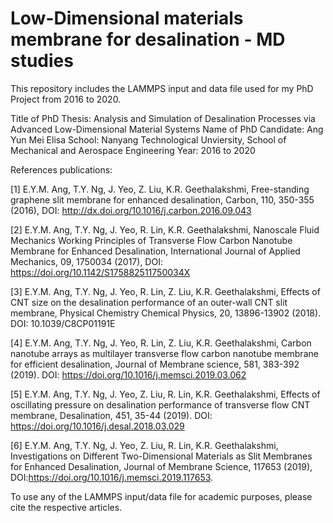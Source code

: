 # Low-Dimensional materials membrane for desalination - MD studies
This repository includes the LAMMPS input and data file used for my PhD Project from 2016 to 2020. 

Title of PhD Thesis: Analysis and Simulation of Desalination Processes via Advanced Low-Dimensional Material Systems
Name of PhD Candidate: Ang Yun Mei Elisa
School: Nanyang Technological Unviersity, School of Mechanical and Aerospace Engineering
Year: 2016 to 2020

References publications:

[1] E.Y.M. Ang, T.Y. Ng, J. Yeo, Z. Liu, K.R. Geethalakshmi, Free-standing graphene slit membrane for enhanced desalination, Carbon, 110, 350-355 (2016), DOI: http://dx.doi.org/10.1016/j.carbon.2016.09.043 

[2] E.Y.M. Ang, T.Y. Ng, J. Yeo, R. Lin, K.R. Geethalakshmi, Nanoscale Fluid Mechanics Working Principles of Transverse Flow Carbon Nanotube Membrane for Enhanced Desalination, International Journal of Applied Mechanics, 09, 1750034 (2017), DOI: https://doi.org/10.1142/S175882511750034X 

[3] E.Y.M. Ang, T.Y. Ng, J. Yeo, R. Lin, Z. Liu, K.R. Geethalakshmi, Effects of CNT size on the desalination performance of an outer-wall CNT slit membrane, Physical Chemistry Chemical Physics, 20, 13896-13902 (2018). DOI: 10.1039/C8CP01191E 

[4] E.Y.M. Ang, T.Y. Ng, J. Yeo, R. Lin, Z. Liu, K.R. Geethalakshmi, Carbon nanotube arrays as multilayer transverse flow carbon nanotube membrane for efficient desalination, Journal of Membrane science, 581, 383-392 (2019). DOI: https://doi.org/10.1016/j.memsci.2019.03.062

[5] E.Y.M. Ang, T.Y. Ng, J. Yeo, Z. Liu, R. Lin, K.R. Geethalakshmi, Effects of oscillating pressure on desalination performance of transverse flow CNT membrane, Desalination, 451, 35-44 (2019). DOI: https://doi.org/10.1016/j.desal.2018.03.029 

[6] E.Y.M. Ang, T.Y. Ng, J. Yeo, Z. Liu, R. Lin, K.R. Geethalakshmi, Investigations on Different Two-Dimensional Materials as Slit Membranes for Enhanced Desalination, Journal of Membrane Science, 117653 (2019), DOI:https://doi.org/10.1016/j.memsci.2019.117653.

To use any of the LAMMPS input/data file for academic purposes, please cite the respective articles. 
